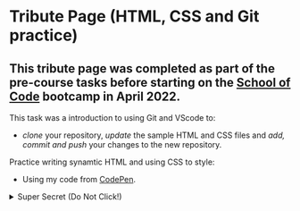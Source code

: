 # Tribute Page (HTML, CSS and Git practice)

## This tribute page was completed as part of the pre-course tasks before starting on the [School of Code](https://www.schoolofcode.co.uk/) bootcamp in April 2022.

This task was a introduction to using Git and VScode to:

  * _clone_ your repository,  _update_ the sample HTML and CSS files and _add, commit and push_ your changes to the new repository.

Practice writing synamtic HTML and using CSS to style:

  * Using my code from [CodePen](https://codepen.io/viciousbongo/pen/xxpXBxq).

<details>
  <summary>Super Secret (Do Not Click!)</summary>
  I have included this in my GitHub profile in tritbute to the School of Code for starting me on my journey✅
</details>

